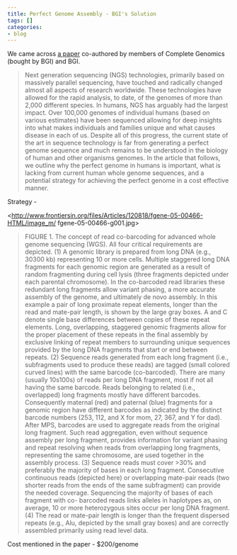 ```yaml
---
title: Perfect Genome Assembly - BGI's Solution
tags: []
categories:
- blog
---
```

We came across [a
paper](http://journal.frontiersin.org/article/10.3389/fgene.2014.00466/full)
co-authored by members of Complete Genomics (bought by BGI) and BGI.
<!--more-->

> Next generation sequencing (NGS) technologies, primarily based on massively
parallel sequencing, have touched and radically changed almost all aspects of
research worldwide. These technologies have allowed for the rapid analysis, to
date, of the genomes of more than 2,000 different species. In humans, NGS has
arguably had the largest impact. Over 100,000 genomes of individual humans
(based on various estimates) have been sequenced allowing for deep insights
into what makes individuals and families unique and what causes disease in
each of us. Despite all of this progress, the current state of the art in
sequence technology is far from generating a perfect genome sequence and much
remains to be understood in the biology of human and other organisms genomes.
In the article that follows, we outline why the perfect genome in humans is
important, what is lacking from current human whole genome sequences, and a
potential strategy for achieving the perfect genome in a cost effective
manner.

Strategy -

<http://www.frontiersin.org/files/Articles/120818/fgene-05-00466-HTML/image_m/
fgene-05-00466-g001.jpg>

> FIGURE 1. The concept of read co-barcoding for advanced whole genome
sequencing (WGS). All four critical requirements are depicted. (1) A genomic
library is prepared from long DNA (e.g., 30300 kb) representing 10 or more
cells. Multiple staggered long DNA fragments for each genomic region are
generated as a result of random fragmenting during cell lysis (three fragments
depicted under each parental chromosome). In the co-barcoded read libraries
these redundant long fragments allow variant phasing, a more accurate assembly
of the genome, and ultimately de novo assembly. In this example a pair of long
proximate repeat elements, longer than the read and mate-pair length, is shown
by the large gray boxes. A and C denote single base differences between copies
of these repeat elements. Long, overlapping, staggered genomic fragments allow
for the proper placement of these repeats in the final assembly by exclusive
linking of repeat members to surrounding unique sequences provided by the long
DNA fragments that start or end between repeats. (2) Sequence reads generated
from each long fragment (i.e., subfragments used to produce these reads) are
tagged (small colored curved lines) with the same barcode (co-barcoded). There
are many (usually 10s100s) of reads per long DNA fragment, most if not all
having the same barcode. Reads belonging to related (i.e., overlapped) long
fragments mostly have different barcodes. Consequently maternal (red) and
paternal (blue) fragments for a genomic region have different barcodes as
indicated by the distinct barcode numbers (253, 112, and X for mom, 27, 367,
and Y for dad). After MPS, barcodes are used to aggregate reads from the
original long fragment. Such read aggregation, even without sequence assembly
per long fragment, provides information for variant phasing and repeat
resolving when reads from overlapping long fragments, representing the same
chromosome, are used together in the assembly process. (3) Sequence reads must
cover >30% and preferably the majority of bases in each long fragment.
Consecutive continuous reads (depicted here) or overlapping mate-pair reads
(two shorter reads from the ends of the same subfragment) can provide the
needed coverage. Sequencing the majority of bases of each fragment with co-
barcoded reads links alleles in haplotypes as, on average, 10 or more
heterozygous sites occur per long DNA fragment. (4) The read or mate-pair
length is longer than the frequent dispersed repeats (e.g., Alu, depicted by
the small gray boxes) and are correctly assembled primarily using read level
data.

Cost mentioned in the paper - $200/genome

